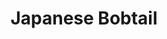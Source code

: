 ---
title: Japanese Bobtail
layout: cats
permalink: /cats/japanese-bobtail/
published: true
isPublic_b: true

breed_txt: Japanese Bobtail
image_img: /assets/site/images/japanese-bobtail.jpg
hairType_txt: Short or Long
trait_txt: Bunny Tail
playfullness_txt: Playful
intelligence_txt: Intelligent

category_list: 
  - category_txt: Playful
---